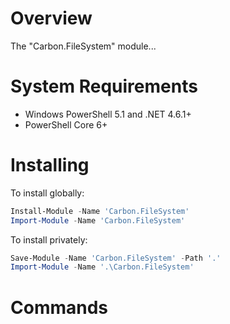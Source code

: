 # Overview

The "Carbon.FileSystem" module...

# System Requirements

* Windows PowerShell 5.1 and .NET 4.6.1+
* PowerShell Core 6+

# Installing

To install globally:

```powershell
Install-Module -Name 'Carbon.FileSystem'
Import-Module -Name 'Carbon.FileSystem'
```

To install privately:

```powershell
Save-Module -Name 'Carbon.FileSystem' -Path '.'
Import-Module -Name '.\Carbon.FileSystem'
```

# Commands
